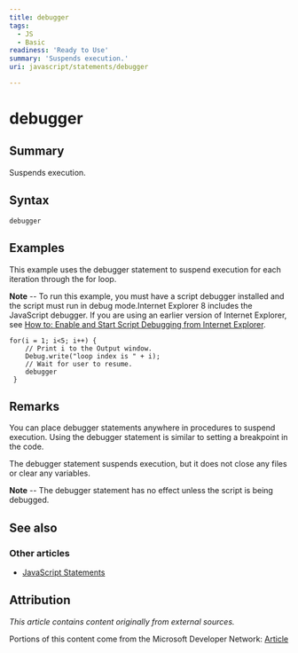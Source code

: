 ```yaml
---
title: debugger
tags:
  - JS
  - Basic
readiness: 'Ready to Use'
summary: 'Suspends execution.'
uri: javascript/statements/debugger

---
```

# debugger

## Summary

Suspends execution.

## Syntax

    debugger

## Examples

This example uses the debugger statement to suspend execution for each iteration through the for loop.

**Note** -- To run this example, you must have a script debugger installed and the script must run in debug mode.Internet Explorer 8 includes the JavaScript debugger. If you are using an earlier version of Internet Explorer, see [How to: Enable and Start Script Debugging from Internet Explorer](http://go.microsoft.com/fwlink/?LinkId=133801).

``` {.js}
for(i = 1; i<5; i++) {
    // Print i to the Output window.
    Debug.write("loop index is " + i);
    // Wait for user to resume.
    debugger
 }
```

## Remarks

You can place debugger statements anywhere in procedures to suspend execution. Using the debugger statement is similar to setting a breakpoint in the code.

The debugger statement suspends execution, but it does not close any files or clear any variables.

**Note** -- The debugger statement has no effect unless the script is being debugged.

## See also

### Other articles

-   [JavaScript Statements](/javascript/statements)

## Attribution

*This article contains content originally from external sources.*

Portions of this content come from the Microsoft Developer Network: [Article](http://msdn.microsoft.com/en-us/library/ie/0bwt76sk(v=vs.94).aspx)

